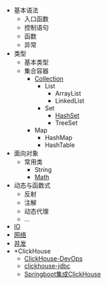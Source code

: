 * 基本语法
  * 入口函数
  * 控制语句
  * 函数
  * 异常
* 类型
  * 基本类型
  * 集合容器
    * [Collection](java/collection)
      * List
        * ArrayList
        * LinkedList
      * Set
        * [HashSet](java/hashset)
        * TreeSet
    * Map
      * HashMap
      * HashTable
* 面向对象
  * 常用类
    * String
    * [Math](java/math)
* 动态与函数式
  * 反射
  * 注解
  * 动态代理
  * ...
* [IO](java/io)
* [网络](java/net)
* [并发](java/thread)
* +ClickHouse
  * [ClickHouse-DevOps](clickhouse-devops)
  * [clickhouse-jdbc](java/clickhouse-jdbc)
  * [Springboot集成ClickHouse](java/springboot-clickhouse)